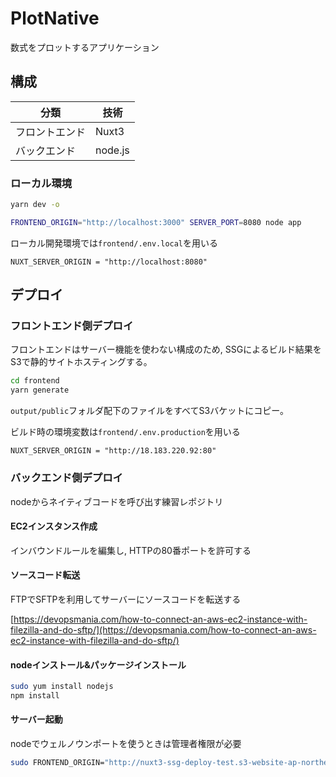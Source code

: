 # PlotNative

数式をプロットするアプリケーション

## 構成

|分類|技術|
|-|-|
|フロントエンド|Nuxt3|
|バックエンド|node.js|

### ローカル環境

```bash
yarn dev -o
```

```bash
FRONTEND_ORIGIN="http://localhost:3000" SERVER_PORT=8080 node app
```

ローカル開発環境では`frontend/.env.local`を用いる

```
NUXT_SERVER_ORIGIN = "http://localhost:8080"
```

## デプロイ

### フロントエンド側デプロイ

フロントエンドはサーバー機能を使わない構成のため, SSGによるビルド結果をS3で静的サイトホスティングする。

```bash
cd frontend
yarn generate
```

`output/public`フォルダ配下のファイルをすべてS3バケットにコピー。

ビルド時の環境変数は`frontend/.env.production`を用いる

```
NUXT_SERVER_ORIGIN = "http://18.183.220.92:80"
```

### バックエンド側デプロイ

nodeからネイティブコードを呼び出す練習レポジトリ

#### EC2インスタンス作成

インバウンドルールを編集し, HTTPの80番ポートを許可する

#### ソースコード転送

FTPでSFTPを利用してサーバーにソースコードを転送する

[https://devopsmania.com/how-to-connect-an-aws-ec2-instance-with-filezilla-and-do-sftp/](https://devopsmania.com/how-to-connect-an-aws-ec2-instance-with-filezilla-and-do-sftp/)

#### nodeインストール&パッケージインストール

```bash
sudo yum install nodejs
npm install
```

#### サーバー起動

nodeでウェルノウンポートを使うときは管理者権限が必要

```bash
sudo FRONTEND_ORIGIN="http://nuxt3-ssg-deploy-test.s3-website-ap-northeast-1.amazonaws.com" SERVER_PORT=80 node app
```